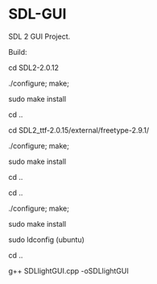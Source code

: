 # SDL-GUI
SDL 2 GUI Project.

Build:

cd SDL2-2.0.12

./configure; make;

sudo make install

cd ..

cd SDL2_ttf-2.0.15/external/freetype-2.9.1/

./configure; make;

sudo make install

cd ..

cd ..

./configure; make;

sudo make install

sudo ldconfig (ubuntu)

cd ..

g++ SDLlightGUI.cpp -oSDLlightGUI



